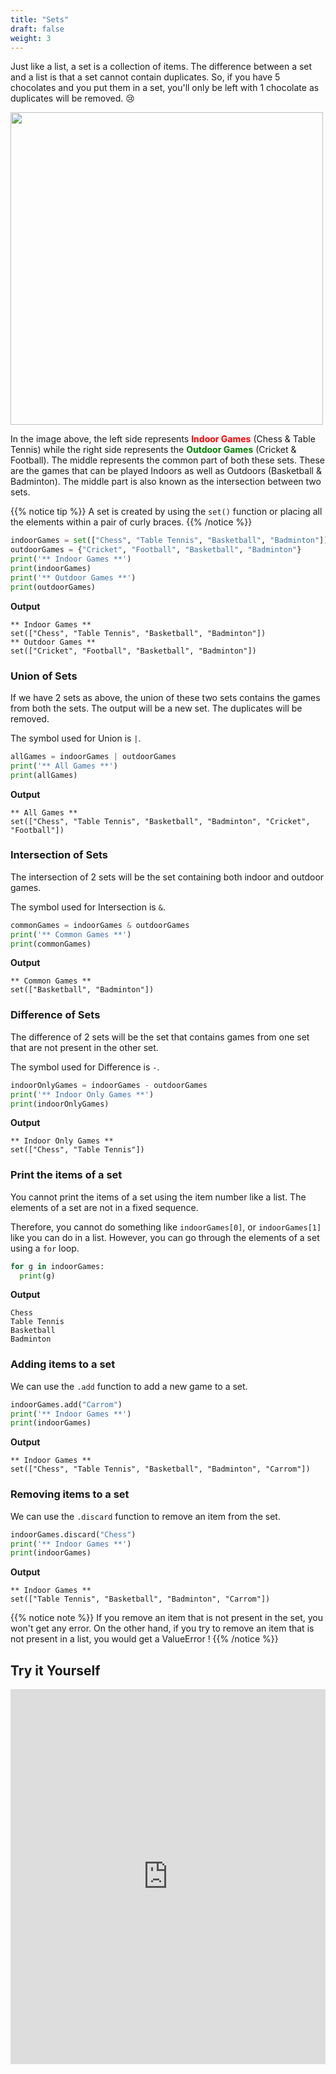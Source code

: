 ```yaml
---
title: "Sets"
draft: false
weight: 3
---
```


Just like a list, a set is a collection of items. The difference between a set and a list is that a set cannot contain duplicates. So, if you have 5 chocolates and you put them in a set, you'll only be left with 1 chocolate as duplicates will be removed. 😢

<a href = "https://www.youtube.com/watch?v=mLIuHU5Sj5w">
<img src="../../img/sets_example.jpg" width="500"/>
</a>

In the image above, the left side represents **<font color="red">Indoor Games</font>** (Chess & Table Tennis) while the right side represents the **<font color="green">Outdoor Games</font>** (Cricket & Football). The middle represents the common part of both these sets. These are the games that can be played Indoors as well as Outdoors (Basketball & Badminton). The middle part is also known as the intersection between two sets.

{{% notice tip %}}
A set is created by using the `set()` function or placing all the elements within a pair of curly braces.
{{% /notice %}}

```python
indoorGames = set(["Chess", "Table Tennis", "Basketball", "Badminton"])
outdoorGames = {"Cricket", "Football", "Basketball", "Badminton"}
print('** Indoor Games **')
print(indoorGames)
print('** Outdoor Games **')
print(outdoorGames)
```

**Output**
```
** Indoor Games **
set(["Chess", "Table Tennis", "Basketball", "Badminton"])
** Outdoor Games **
set(["Cricket", "Football", "Basketball", "Badminton"])
```

### Union of Sets
If we have 2 sets as above, the union of these two sets contains the games from both the sets. The output will be a new set. The duplicates will be removed.

The symbol used for Union is `|`.

```python
allGames = indoorGames | outdoorGames
print('** All Games **')
print(allGames)
```

**Output**
```
** All Games **
set(["Chess", "Table Tennis", "Basketball", "Badminton", "Cricket", "Football"])
```


### Intersection of Sets
The intersection of 2 sets will be the set containing both indoor and outdoor games.

The symbol used for Intersection is `&`.

```python
commonGames = indoorGames & outdoorGames
print('** Common Games **')
print(commonGames)
```


**Output**
```
** Common Games **
set(["Basketball", "Badminton"])
```

### Difference of Sets
The difference of 2 sets will be the set that contains games from one set that are not present in the other set.

The symbol used for Difference is `-`.

```python
indoorOnlyGames = indoorGames - outdoorGames
print('** Indoor Only Games **')
print(indoorOnlyGames)
```

**Output**
```
** Indoor Only Games **
set(["Chess", "Table Tennis"])
```

### Print the items of a set
You cannot print the items of a set using the item number like a list. The elements of a set are not in a fixed sequence. 

Therefore, you cannot do something like `indoorGames[0]`, or `indoorGames[1]` like you can do in a list. However, you can go through the elements of a set using a `for` loop.

```python
for g in indoorGames:
  print(g)
```

**Output**
```
Chess
Table Tennis
Basketball
Badminton
```

### Adding items to a set
We can use the `.add` function to add a new game to a set. 
```python
indoorGames.add("Carrom")
print('** Indoor Games **')
print(indoorGames)
```


**Output**
```
** Indoor Games **
set(["Chess", "Table Tennis", "Basketball", "Badminton", "Carrom"])
```

### Removing items to a set
We can use the `.discard` function to remove an item from the set. 
```python
indoorGames.discard("Chess")
print('** Indoor Games **')
print(indoorGames)
```

**Output**

```
** Indoor Games **
set(["Table Tennis", "Basketball", "Badminton", "Carrom"])
```
{{% notice note %}}
If you remove an item that is not present in the set, you won't get any error. On the other hand, if you try to remove an item that is not present in a list, you would get a ValueError !
{{% /notice %}}

## Try it Yourself

<iframe src="https://trinket.io/embed/python/b238d85d0d" width="100%" height="600" frameborder="0" marginwidth="0" marginheight="0" allowfullscreen></iframe>